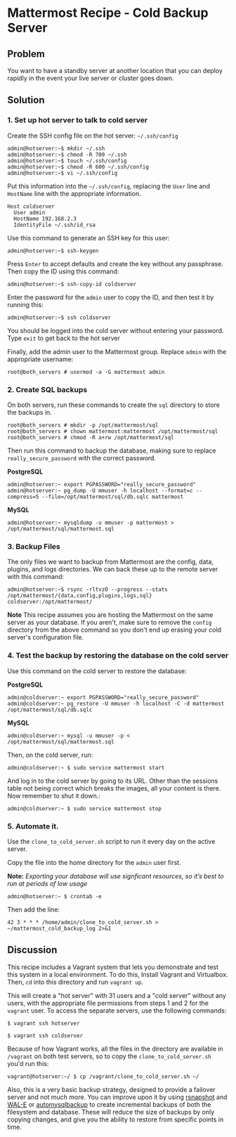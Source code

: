 # Mattermost Recipe - Cold Backup Server

## Problem

You want to have a standby server at another location that you can deploy rapidly in the event your live server or cluster goes down.

## Solution

### 1. Set up hot server to talk to cold server

Create the SSH config file on the hot server: `~/.ssh/config`

```
admin@hotserver:~$ mkdir ~/.ssh
admin@hotserver:~$ chmod -R 700 ~/.ssh
admin@hotserver:~$ touch ~/.ssh/config
admin@hotserver:~$ chmod -R 600 ~/.ssh/config
admin@hotserver:~$ vi ~/.ssh/config
```

Put this information into the `~/.ssh/config`, replacing the `User` line and `HostName` line with the appropriate information.

```
Host coldserver
  User admin
  HostName 192.168.2.3
  IdentityFile ~/.ssh/id_rsa
```

Use this command to generate an SSH key for this user:

```
admin@hotserver:~$ ssh-keygen
```

Press `Enter` to accept defaults and create the key without any passphrase. Then copy the ID using this command:

```
admin@hotserver:~$ ssh-copy-id coldserver
```

Enter the password for the `admin` user to copy the ID, and then test it by running this:

```
admin@hotserver:~$ ssh coldserver
```

You should be logged into the cold server without entering your password. Type `exit` to get back to the hot server

Finally, add the admin user to the Mattermost group. Replace `admin` with the appropriate username:

```
root@both_servers # usermod -a -G mattermost admin
```

### 2. Create SQL backups

On both servers, run these commands to create the `sql` directory to store the backups in.

```
root@both_servers # mkdir -p /opt/mattermost/sql
root@both_servers # chown mattermost:mattermost /opt/mattermost/sql
root@both_servers # chmod -R a+rw /opt/mattermost/sql
```

Then run this command to backup the database, making sure to replace `really_secure_password` with the correct password.


**PostgreSQL**

```
admin@hotserver:~ export PGPASSWORD="really_secure_password"
admin@hotserver:~ pg_dump -U mmuser -h localhost --format=c --compress=5 --file=/opt/mattermost/sql/db.sqlc mattermost
```

**MySQL**

```
admin@hotserver:~ mysqldump -u mmuser -p mattermost > /opt/mattermost/sql/mattermost.sql
```

### 3. Backup Files

The only files we want to backup from Mattermost are the config, data, plugins, and logs directories. We can back these up to the remote server with this command:

```
admin@hotserver:~$ rsync -rltvzO --progress --stats /opt/mattermost/{data,config,plugins,logs,sql} coldserver:/opt/mattermost/
```

**Note** This recipe assumes you are hosting the Mattermost on the same server as your database. If you aren't, make sure to remove the `config` directory from the above command so you don't end up erasing your cold server's configuration file.

### 4. Test the backup by restoring the database on the cold server

Use this command on the cold server  to restore the database:

**PostgreSQL**

```
admin@coldserver:~ export PGPASSWORD="really_secure_password"
admin@coldserver:~ pg_restore -U mmuser -h localhost -C -d mattermost /opt/mattermost/sql/db.sqlc
```

**MySQL**

```
admin@coldserver:~ mysql -u mmuser -p < /opt/mattermost/sql/mattermost.sql
```

Then, on the cold server, run:

```
admin@coldserver:~ $ sudo service mattermost start
```

And log in to the cold server by going to its URL. Other than the sessions table not being correct which breaks the images, all your content is there. Now remember to shut it down.:

```
admin@coldserver:~ $ sudo service mattermost stop
```

### 5. Automate it.

Use the `clone_to_cold_server.sh` script to run it every day on the active server.

Copy the file into the home directory for the `admin` user first.

**Note:** *Exporting your database will use signficant resources, so it’s best to run at periods of low usage*

```
admin@hotserver:~ $ crontab -e
```

Then add the line:

```
42 3 * * * /home/admin/clone_to_cold_server.sh > ~/mattermost_cold_backup_log 2>&1
```

## Discussion

This recipe includes a Vagrant system that lets you demonstrate and test this system in a local environment. To do this, Install Vagrant and Virtualbox. Then, `cd` into this directory and run `vagrant up`.

This will create a "hot server" with 31 users and a "cold server" without any users, with the appropriate file permissions from steps 1 and 2 for the `vagrant` user. To access the separate servers, use the following commands:

```
$ vagrant ssh hotserver
```

```
$ vagrant ssh coldserver
```

Because of how Vagrant works, all the files in the directory are available in `/vagrant` on both test servers, so to copy the `clone_to_cold_server.sh` you'd run this:

```
vagrant@hotserver:~/ $ cp /vagrant/clone_to_cold_server.sh ~/
```

Also, this is a very basic backup strategy, designed to provide a failover server and not much more. You can improve upon it by using [rsnapshot](https://github.com/rsnapshot/rsnapshot) and [WAL-E](https://github.com/heroku/WAL-E) or [automysqlbackup](https://github.com/sixhop/AutoMySQLBackup) to create incremental backups of both the filesystem and database. These will reduce the size of backups by only copying changes, and give you the ability to restore from specific points in time.